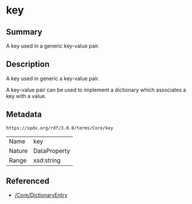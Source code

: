 <!-- Automatically generated by spec-parser v2.3.0 on 2024-07-29T18:25:30.305944+00:00 -->
<!-- SPDX-License-Identifier: Community-Spec-1.0 -->

# key

## Summary

A key used in a generic key-value pair.


## Description

A key used in generic a key-value pair.

A key-value pair can be used to implement a dictionary which associates a key
with a value.


## Metadata

`https://spdx.org/rdf/3.0.0/terms/Core/key`


| | |
|---|---|
| Name | key |
| Nature | DataProperty |
| Range | xsd:string |




## Referenced

- [/Core/DictionaryEntry](../../Core/Classes/DictionaryEntry.md)

